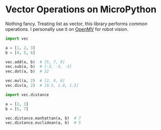 # Vector Operations on MicroPython

Nothing fancy. Treating list as vector, this library performs common
operations. I personally use it on [OpenMV](https://openmv.io) for robot vision.

```python
import vec

a = [1, 2, 3]
b = [4, 5, 6]

vec.add(a, b)  # [5, 7, 9]
vec.sub(a, b)  # [-3, -3, -3]
vec.dot(a, b)  # 32

vec.mul(a, 2)  # [2, 4, 6]
vec.div(a, 2)  # [0.5, 1.0, 1.5]
```

```python
import vec.distance

a = [2, 3]
b = [5, 7]

vec.distance.manhattan(a, b)  # 7
vec.distance.euclidean(a, b)  # 5
```

